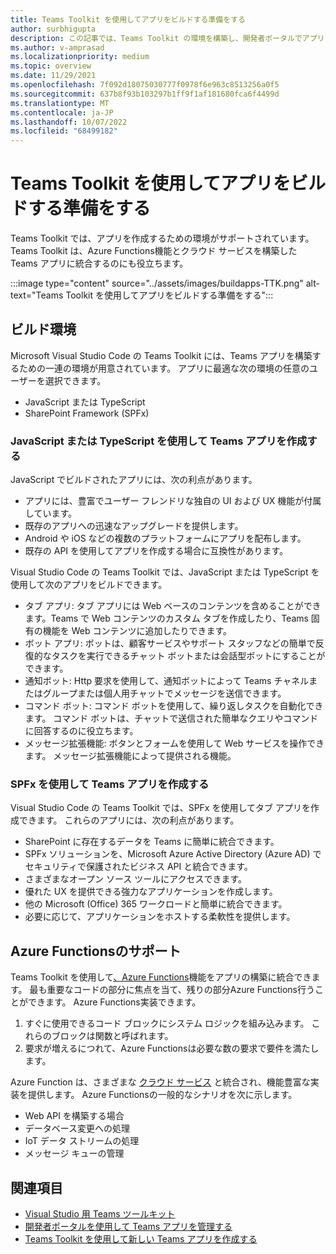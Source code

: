 ```yaml
---
title: Teams Toolkit を使用してアプリをビルドする準備をする
author: surbhigupta
description: この記事では、Teams Toolkit の環境を構築し、開発者ポータルでアプリを管理する方法について説明します。
ms.author: v-amprasad
ms.localizationpriority: medium
ms.topic: overview
ms.date: 11/29/2021
ms.openlocfilehash: 7f092d18075030777f0978f6e963c8513256a0f5
ms.sourcegitcommit: 637b8f93b103297b1ff9f1af181680fca6f4499d
ms.translationtype: MT
ms.contentlocale: ja-JP
ms.lasthandoff: 10/07/2022
ms.locfileid: "68499182"
---
```

# <a name="prepare-to-build-apps-using-teams-toolkit"></a>Teams Toolkit を使用してアプリをビルドする準備をする

Teams Toolkit では、アプリを作成するための環境がサポートされています。 Teams Toolkit は、Azure Functions機能とクラウド サービスを構築した Teams アプリに統合するのにも役立ちます。

:::image type="content" source="../assets/images/buildapps-TTK.png" alt-text="Teams Toolkit を使用してアプリをビルドする準備をする":::

## <a name="build-environments"></a>ビルド環境

Microsoft Visual Studio Code の Teams Toolkit には、Teams アプリを構築するための一連の環境が用意されています。 アプリに最適な次の環境の任意のユーザーを選択できます。

* JavaScript または TypeScript
* SharePoint Framework (SPFx)

### <a name="create-your-teams-app-using-javascript-or-typescript"></a>JavaScript または TypeScript を使用して Teams アプリを作成する

JavaScript でビルドされたアプリには、次の利点があります。

* アプリには、豊富でユーザー フレンドリな独自の UI および UX 機能が付属しています。
* 既存のアプリへの迅速なアップグレードを提供します。
* Android や iOS などの複数のプラットフォームにアプリを配布します。
* 既存の API を使用してアプリを作成する場合に互換性があります。

Visual Studio Code の Teams Toolkit では、JavaScript または TypeScript を使用して次のアプリをビルドできます。

* タブ アプリ: タブ アプリには Web ベースのコンテンツを含めることができます。Teams で Web コンテンツのカスタム タブを作成したり、Teams 固有の機能を Web コンテンツに追加したりできます。
* ボット アプリ: ボットは、顧客サービスやサポート スタッフなどの簡単で反復的なタスクを実行できるチャット ボットまたは会話型ボットにすることができます。
* 通知ボット: Http 要求を使用して、通知ボットによって Teams チャネルまたはグループまたは個人用チャットでメッセージを送信できます。
* コマンド ボット: コマンド ボットを使用して、繰り返しタスクを自動化できます。 コマンド ボットは、チャットで送信された簡単なクエリやコマンドに回答するのに役立ちます。
* メッセージ拡張機能: ボタンとフォームを使用して Web サービスを操作できます。 メッセージ拡張機能によって提供される機能。

### <a name="create-your-teams-app-using-spfx"></a>SPFx を使用して Teams アプリを作成する

Visual Studio Code の Teams Toolkit では、SPFx を使用してタブ アプリを作成できます。 これらのアプリには、次の利点があります。

* SharePoint に存在するデータを Teams に簡単に統合できます。
* SPFx ソリューションを、Microsoft Azure Active Directory (Azure AD) でセキュリティで保護されたビジネス API と統合できます。
* さまざまなオープン ソース ツールにアクセスできます。
* 優れた UX を提供できる強力なアプリケーションを作成します。
* 他の Microsoft (Office) 365 ワークロードと簡単に統合できます。
* 必要に応じて、アプリケーションをホストする柔軟性を提供します。

## <a name="support-for-azure-functions"></a>Azure Functionsのサポート

Teams Toolkit を使用して[、Azure Functions](/azure/azure-functions/functions-overview)機能をアプリの構築に統合できます。 最も重要なコードの部分に焦点を当て、残りの部分Azure Functions行うことができます。
Azure Functions実装できます。

1. すぐに使用できるコード ブロックにシステム ロジックを組み込みます。 これらのブロックは関数と呼ばれます。
1. 要求が増えるにつれて、Azure Functionsは必要な数の要求で要件を満たします。

Azure Function は、さまざまな [クラウド サービス](add-resource.md#types-of-cloud-resources) と統合され、機能豊富な実装を提供します。 Azure Functionsの一般的なシナリオを次に示します。

* Web API を構築する場合
* データベース変更への処理
* IoT データ ストリームの処理
* メッセージ キューの管理

## <a name="see-also"></a>関連項目

* [Visual Studio 用 Teams ツールキット](visual-studio-overview.md)
* [開発者ポータルを使用して Teams アプリを管理する](../concepts/build-and-test/teams-developer-portal.md)
* [Teams Toolkit を使用して新しい Teams アプリを作成する](create-new-project.md)
